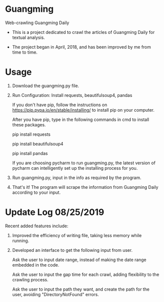# Guangming
Web-crawling Guangming Daily

* This is a project dedicated to crawl the articles of Guangming Daily for textual analysis.

* The project began in April, 2018, and has been improved by me from time to time.

# Usage

1. Download the guangming.py file.

2. Run Configuration: Install requests, beautifulsoup4, pandas

   If you don't have pip, follow the instructions on https://pip.pypa.io/en/stable/installing/ to install pip on your computer.

   After you have pip, type in the following commands in cmd to install these packages.
   
   pip install requests
   
   pip install beautifulsoup4
   
   pip install pandas

   If you are choosing pycharm to run guangming.py, the latest version of pycharm can intelligently set up the installing process for you.

3. Run guangming.py, input in the info as required by the program.

4. That's it! The program will scrape the information from Guangming Daily according to your input.

# Update Log 08/25/2019

Recent added features include:

1. Improved the efficiency of writing file, taking less memory while running.

2. Developed an interface to get the following input from user.

   Ask the user to input date range, instead of making the date range embedded in the code.
   
   Ask the user to input the gap time for each crawl, adding flexibility to the crawling process.
   
   Ask the user to input the path they want, and create the path for the user, avoiding "DirectoryNotFound" errors.
